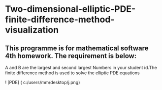 # Two-dimensional-elliptic-PDE-finite-difference-method-visualization
This programme is for mathematical software 4th homework. The requirement is below:
---
A and B are the largest and second largest Numbers in your student id.The finite difference method is used to solve the elliptic PDE equations

! [PDE] ( c:/users/mm/desktop/j.png)
